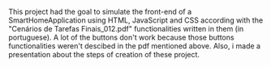 This project had the goal to simulate the front-end of a SmartHomeApplication using HTML, JavaScript and CSS according with the "Cenários de Tarefas Finais_012.pdf" functionalities written in them (in portuguese). A lot of the buttons don't work
because those buttons functionalities weren't descibed in the pdf mentioned above. Also, i made a presentation about the steps of creation of these project.
